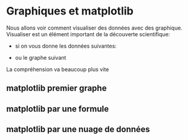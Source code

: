 
# Graphiques et matplotlib

Nous allons voir comment visualiser des données avec des graphique.
Visualiser est un élément important de la découverte scientifique:
- si on vous donne les données suivantes:

- ou le graphe suivant

La compréhension va beaucoup plus vite

## matplotlib premier graphe

## matplotlib par une formule

## matplotlib par une nuage de données

